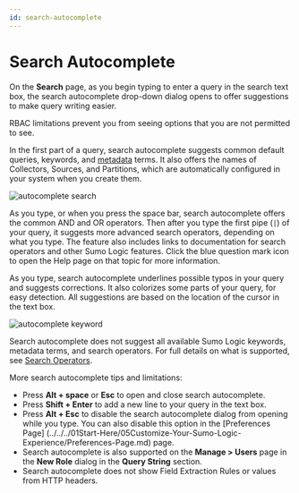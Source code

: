 ```yaml
---
id: search-autocomplete
---
```


# Search Autocomplete

On the **Search** page, as you begin typing to enter a query in the search text box, the search autocomplete drop-down dialog opens to offer suggestions to make query writing easier. 

RBAC limitations prevent you from seeing options that you are not permitted to see. 

In the first part of a query, search autocomplete suggests common default queries, keywords, and [metadata](built-in-metadata.md "Search Metadata") terms. It also offers the names of Collectors, Sources, and Partitions, which are automatically configured in your system when you create them.

![autocomplete search](/img/search/get-started-search/search-basics/autocomplete-search.png)

As you type, or when you press the space bar, search autocomplete offers the common AND and OR operators. Then after you type the first pipe (`|`) of your query, it suggests more advanced search operators, depending on what you type. The feature also includes links to documentation for search operators and other Sumo Logic features. Click the blue question mark icon to open the Help page on that topic for more information.

As you type, search autocomplete underlines possible typos in your query and suggests corrections. It also colorizes some parts of your query, for easy detection. All suggestions are based on the location of the cursor in the text box.

![autocomplete keyword](/img/search/get-started-search/search-basics/autocomplete-keyword.png)

Search autocomplete does not suggest all available Sumo Logic keywords, metadata terms, and search operators. For full details on what is
supported, see [Search Operators](/docs/search/search-query-language/search-operators).

More search autocomplete tips and limitations:

* Press **Alt + space** or **Esc** to open and close search autocomplete.
* Press **Shift + Enter** to add a new line to your query in the text box.
* Press **Alt + Esc** to disable the search autocomplete dialog from opening while you type. You can also disable this option in the [Preferences Page] (../../../01Start-Here/05Customize-Your-Sumo-Logic-Experience/Preferences-Page.md) page.
* Search autocomplete is also supported on the **Manage \> Users** page in the **New Role** dialog in the **Query String** section.
* Search autocomplete does not show Field Extraction Rules or values from HTTP headers. 

